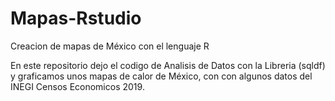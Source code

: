 # Mapas-Rstudio
Creacion de mapas de México con el lenguaje R


En este repositorio dejo el codigo de Analisis de Datos con la Libreria (sqldf) y graficamos unos mapas de calor de México, con con algunos datos del INEGI Censos Economicos 2019.

